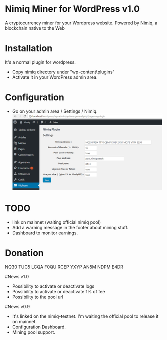 # Nimiq Miner for WordPress v1.0

A cryptocurrency miner for your Wordpress website. Powered by [Nimiq](https://www.nimiq.com), a blockchain native to the Web


# Installation

It's a normal plugin for wordpress.

- Copy nimiq directory under "wp-content\plugins\"
- Activate it in your WordPress admin area.

# Configuration

- Go on your admin area / Settings / Nimiq.
![Settings](/set.png)


# TODO

- link on mainnet (waiting official nimiq pool)
- Add a warning message in the footer about mining stuff.
- Dashboard to monitor earnings.



# Donation

NQ30 TUC5 LCQA F0QU RCEP YXYP AN5M NDPM E4DR

#News v1.0
- Possibility to activate or deactivate logs
- Possibility to activate or deactivate 1% of fee
- Possibility to the pool url   

#News v0.9
- It's linked on the nimiq-testnet. I'm waiting the official pool to release it on mainnet. 
- Configuration Dashboard.
- Mining pool support.